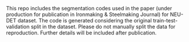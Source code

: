 This repo includes the segmentation codes used in the paper (under production for publication in Ironmaking & Steelmaking Journal) for NEU-DET dataset. The code is generated considering the original train-test-validation split in the dataset. 
Please do not manually split the data for reproduction. 
Further details will be included after publication.
